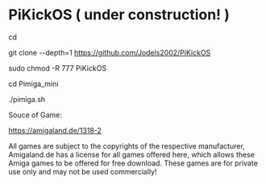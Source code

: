 # PiKickOS ( under construction! )

cd

git clone --depth=1 https://github.com/Jodels2002/PiKickOS

sudo chmod -R 777 PiKickOS

cd Pimiga_mini


./pimiga.sh


Souce of Game:

https://amigaland.de/1318-2

All games are subject to the copyrights of the respective manufacturer, Amigaland.de has a license for all games offered here, which allows these Amiga games to be offered for free download. These games are for private use only and may not be used commercially! 

